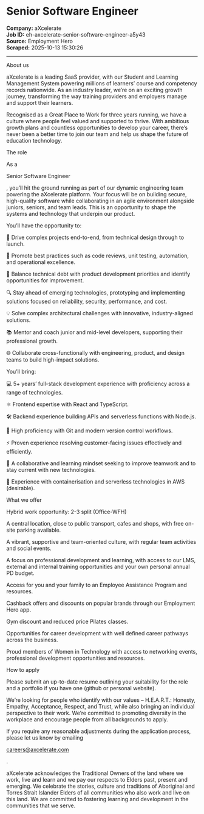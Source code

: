 # Senior Software Engineer

**Company:** aXcelerate  
**Job ID:** eh-axcelerate-senior-software-engineer-a5y43  
**Source:** Employment Hero  
**Scraped:** 2025-10-13 15:30:26

---

About us

aXcelerate is a leading SaaS provider, with our Student and Learning Management System powering millions of learners’ course and competency records nationwide. As an industry leader, we’re on an exciting growth journey, transforming the way training providers and employers manage and support their learners.

Recognised as a Great Place to Work for three years running, we have a culture where people feel valued and supported to thrive. With ambitious growth plans and countless opportunities to develop your career, there’s never been a better time to join our team and help us shape the future of education technology.

The role

As a

Senior Software Engineer

, you’ll hit the ground running as part of our dynamic engineering team powering the aXcelerate platform. Your focus will be on building secure, high-quality software while collaborating in an agile environment alongside juniors, seniors, and team leads. This is an opportunity to shape the systems and technology that underpin our product.

You’ll have the opportunity to:

🚀 Drive complex projects end-to-end, from technical design through to launch.

🤝 Promote best practices such as code reviews, unit testing, automation, and operational excellence.

🧭 Balance technical debt with product development priorities and identify opportunities for improvement.

🔍 Stay ahead of emerging technologies, prototyping and implementing solutions focused on reliability, security, performance, and cost.

💡 Solve complex architectural challenges with innovative, industry-aligned solutions.

📚 Mentor and coach junior and mid-level developers, supporting their professional growth.

🌐 Collaborate cross-functionally with engineering, product, and design teams to build high-impact solutions.

You’ll bring:

💻 5+ years’ full-stack development experience with proficiency across a range of technologies.

⚛️ Frontend expertise with React and TypeScript.

🛠️ Backend experience building APIs and serverless functions with Node.js.

🔧 High proficiency with Git and modern version control workflows.

⚡ Proven experience resolving customer-facing issues effectively and efficiently.

📖 A collaborative and learning mindset seeking to improve teamwork and to stay current with new technologies.

🐳 Experience with containerisation and serverless technologies in AWS (desirable).

What we offer

Hybrid work opportunity: 2-3 split (Office-WFH)

A central location, close to public transport, cafes and shops, with free on-site parking available.

A vibrant, supportive and team-oriented culture, with regular team activities and social events.

A focus on professional development and learning, with access to our LMS, external and internal training opportunities and your own personal annual PD budget.

Access for you and your family to an Employee Assistance Program and resources.

Cashback offers and discounts on popular brands through our Employment Hero app.

Gym discount and reduced price Pilates classes.

Opportunities for career development with well defined career pathways across the business.

Proud members of Women in Technology with access to networking events, professional development opportunities and resources.

How to apply

Please submit an up-to-date resume outlining your suitability for the role and a portfolio if you have one (github or personal website).

We’re looking for people who identify with our values – H.E.A.R.T.: Honesty, Empathy, Acceptance, Respect, and Trust, while also bringing an individual perspective to their work. We’re committed to promoting diversity in the workplace and encourage people from all backgrounds to apply.

If you require any reasonable adjustments during the application process, please let us know by emailing

careers@axcelerate.com

.

aXcelerate acknowledges the Traditional Owners of the land where we work, live and learn and we pay our respects to Elders past, present and emerging. We celebrate the stories, culture and traditions of Aboriginal and Torres Strait Islander Elders of all communities who also work and live on this land. We are committed to fostering learning and development in the communities that we serve.
